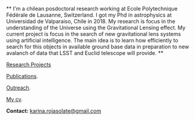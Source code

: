 ** I'm a chilean posdoctoral research working at  Ecole Polytechnique Fédérale de Lausanne, Switzerland. I got my Phd in astrophysics at Universidad de Valparaiso, Chile in 2018. My research is focus in the understanding of the Universe using the Gravitational Lensing effect. My current project is focus in the search of new gravitational lens systems using artificial intelligence. The main idea is to learn how efficiently to search for this objects in available ground base data in preparation to new avalanch of data that LSST and Euclid telescope will provide. **


[Research Projects](./projects.html)

[Publications](./publications.html).

[Outreach](./Outreach.html).

[My cv](./cv.html).

**Contact:**
karina.rojasolate@gmail.com

